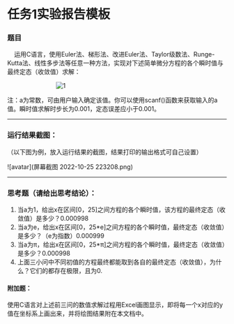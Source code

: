 # 任务1实验报告模板

### 题目

&nbsp;&nbsp;&nbsp;&nbsp;运用C语言，使用Euler法、梯形法、改进Euler法、Taylor级数法、Runge-Kutta法、线性多步法等任意一种方法，实现对下述简单微分方程的各个瞬时值与最终定态（收敛值）求解：

&emsp;&emsp;&emsp;&emsp;&emsp;&emsp;&emsp;&emsp;![1](https://latex.codecogs.com/svg.latex?\\left\\{\\begin{matrix}y'&plus;y=0&space;\\\\y(0)=a\\end{matrix}\\right.)

注：a为常数，可由用户输入确定该值。你可以使用scanf()函数来获取输入的a值。瞬时值求解时步长为0.001，定态误差应小于0.001。

***

### 运行结果截图：

（以下图为例，放入运行结果的截图，结果打印的输出格式可自己设置）

![avatar](屏幕截图 2022-10-25 223208.png)

---

### 思考题（请给出思考结论）：

1. 当a为1，给出x在区间[0，25]之间方程的各个瞬时值，该方程的最终定态（收敛值）是多少？0.000998
2. 当a为e，给出x在区间[0，25*e]之间方程的各个瞬时值，最终定态（收敛值）是多少？（e为指数）0.000999
3. 当a为π，给出x在区间[0，25*π]之间方程的各个瞬时值，最终定态（收敛值）是多少？0.000998
4. 上面三小问中不同初值的方程最终都能取到各自的最终定态（收敛值），为什么？它们的都存在极限，且为0.

#### 附加题：

使用C语言对上述前三问的数值求解过程用Excel画图显示，即将每一个x对应的y值在坐标系上画出来，并将绘图结果附在本文档中。

